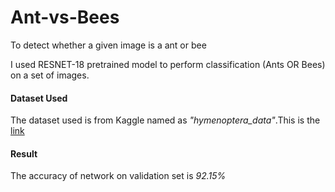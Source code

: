 # Ant-vs-Bees
To detect whether a given image is a ant or bee

I used RESNET-18 pretrained model to perform classification (Ants OR Bees) on a set of images. <br>
#### Dataset Used<br>
The dataset used is from Kaggle named as *"hymenoptera_data"*.This is the [link](https://www.kaggle.com/ajayrana/hymenoptera-data)<br>

#### Result
The accuracy of network on validation set is *92.15%*
